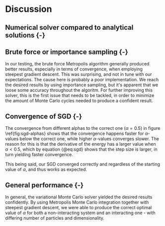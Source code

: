 # Discussion

## Numerical solver compared to analytical solutions {-}

## Brute force or importance sampling {-}

In our testing, the brute force Metropolis algorithm generally produced better results, especially in terms of convergence, when employing steepest gradient descent. This was surprising, and not in tune with our expectations. The cause here is probably a poor implementation. We reach the desired results by using importance sampling, but it's apparent that we loose some accuracy throughout the algoritm. For further improving this solver, this is the first issue that needs to be tackled, in order to minimize the amount of Monte Carlo cycles needed to produce a confident result.

## Convergence of SGD {-}

The convergence from different alphas to the correct one ($\alpha = 0.5$) in figure \ref{fig:sgd-alphas} shows that the convergence happens faster for $\alpha$-values below the correct one, while higher $\alpha$-values converges slower. The reason for this is that the derivative of the energy has a larger value when $\alpha < 0.5$, which by equation {@eq:sgd} shows that the step size is larger, in turn yielding faster convergence.

This being said, our SGD converged correctly and regardless of the starting value of $\alpha$, and thus works as expected.

## General performance {-}

In general, the variational Monte Carlo solver yielded the desired results confidently. By using Metropolis Monte Carlo integration together with steepest gradient descent, we were able to produce the correct optimal value of $\alpha$ for both a non-interacting system and an interacting one - with differing number of particles and dimensionality.
